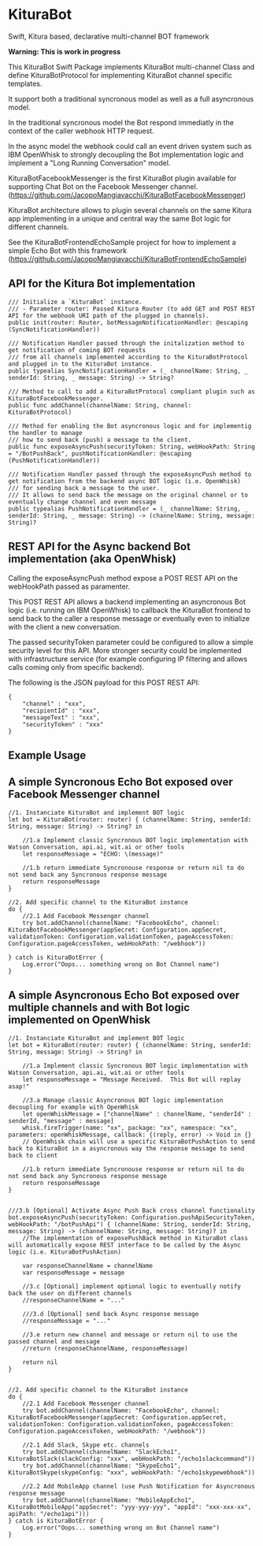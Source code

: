 # KituraBot
Swift, Kitura based, declarative multi-channel BOT framework

**Warning: This is work in progress**

This KituraBot Swift Package implements KituraBot multi-channel Class and define KituraBotProtocol for implementing KituraBot channel specific templates.

It support both a traditional syncronous model as well as a full asyncronous model.

In the traditional syncronous model the Bot respond immediatly in the context of the caller webhook HTTP request.

In the async model the webhook could call an event driven system such as IBM OpenWhisk to strongly decoupling the Bot implementation logic and implement a "Long Running Conversation" model.

KituraBotFacebookMessenger is the first KituraBot plugin available for supporting Chat Bot on the Facebook Messenger channel. (https://github.com/JacopoMangiavacchi/KituraBotFacebookMessenger)

KituraBot architecture allows to plugin several channels on the same Kitura app implementing in a unique and central way the same Bot logic for different channels.

See the KituraBotFrontendEchoSample project for how to implement a simple Echo Bot with this framework (https://github.com/JacopoMangiavacchi/KituraBotFrontendEchoSample)

 
## API for the Kitura Bot implementation

    /// Initialize a `KituraBot` instance.
    /// - Parameter router: Passed Kitura Router (to add GET and POST REST API for the webhook URI path of the plugged in channels).
    public init(router: Router, botMessageNotificationHandler: @escaping (SyncNotificationHandler))

    /// Notification Handler passed through the initalization method to get notification of coming BOT requests
    /// from all channels implemented according to the KituraBotProtocol and plugged in to the KituraBot instance.
    public typealias SyncNotificationHandler = (_ channelName: String, _ senderId: String, _ message: String) -> String?

    /// Method to call to add a KituraBotProtocol compliant plugin such as KituraBotFacebookMessenger.
    public func addChannel(channelName: String, channel: KituraBotProtocol)
    
    /// Method for enabling the Bot asyncronous logic and for implementig the handler to manage
    /// how to send back (push) a message to the client.
    public func exposeAsyncPush(securityToken: String, webHookPath: String = "/BotPushBack", pushNotificationHandler: @escaping (PushNotificationHandler))
        
    /// Notification Handler passed through the exposeAsyncPush method to get notification from the backend async BOT logic (i.e. OpenWhisk)
    /// for sending back a message to the user.
    /// It allows to send back the message on the original channel or to eventually change channel and even message
    public typealias PushNotificationHandler = (_ channelName: String, _ senderId: String, _ message: String) -> (channelName: String, message: String)?
    

 
## REST API for the Async backend Bot implementation (aka OpenWhisk)

Calling the exposeAsyncPush method expose a POST REST API on the webHookPath passed as paramenter.
    
This POST REST API allows a backend implementing an asyncronous Bot logic (i.e. running on IBM OpenWhisk) to callback the KituraBot frontend to send back to the caller a response message or eventually even to initialize with the client a new conversation.
    
The passed securityToken parameter could be configured to allow a simple security level for this API.  More stronger security could be implemented with infrastructure service (for example configuring IP filtering and allows calls coming only from specific backend).

The following is the JSON payload for this POST REST API:

    {
        "channel" : "xxx",
        "recipientId" : "xxx",
        "messageText" : "xxx",
        "securityToken" : "xxx"
    }



## Example Usage
 
## A simple Syncronous Echo Bot exposed over Facebook Messenger channel

    //1. Instanciate KituraBot and implement BOT logic
    let bot = KituraBot(router: router) { (channelName: String, senderId: String, message: String) -> String? in
        
        //1.a Implement classic Syncronous BOT logic implementation with Watson Conversation, api.ai, wit.ai or other tools
        let responseMessage = "ECHO: \(message)"
        
        //1.b return immediate Syncronouse response or return nil to do not send back any Syncronous response message
        return responseMessage
    }
            
    //2. Add specific channel to the KituraBot instance
    do {
        //2.1 Add Facebook Messenger channel
        try bot.addChannel(channelName: "FacebookEcho", channel: KituraBotFacebookMessenger(appSecret: Configuration.appSecret, validationToken: Configuration.validationToken, pageAccessToken: Configuration.pageAccessToken, webHookPath: "/webhook"))
        
    } catch is KituraBotError {
        Log.error("Oops... something wrong on Bot Channel name")
    }


## A simple Asyncronous Echo Bot exposed over multiple channels and with Bot logic implemented on OpenWhisk

    //1. Instanciate KituraBot and implement BOT logic
    let bot = KituraBot(router: router) { (channelName: String, senderId: String, message: String) -> String? in
        
        //1.a Implement classic Syncronous BOT logic implementation with Watson Conversation, api.ai, wit.ai or other tools
        let responseMessage = "Message Received.  This Bot will replay asap!"
        
        //3.a Manage classic Asyncronous BOT logic implementation decoupling for example with OpenWhisk
        let openWhiskMessage = ["channelName" : channelName, "senderId" : senderId, "message" : message]
        whisk.fireTrigger(name: "xx", package: "xx", namespace: "xx", parameters: openWhiskMessage, callback: {(reply, error) -> Void in {}
        // OpenWhisk chain will use a specific KituraBotPushAction to send back to KituraBot in a asyncronous way the response message to send back to client
        
        //1.b return immediate Syncronouse response or return nil to do not send back any Syncronous response message
        return responseMessage
    }
            
            
    ///3.b [Optional] Activate Async Push Back cross channel functionality
    bot.exposeAsyncPush(securityToken: Configuration.pushApiSecurityToken, webHookPath: "/botPushApi") { (channelName: String, senderId: String, message: String) -> (channelName: String, message: String)? in
        //The implementation of exposePushBack method in KituraBot class will automatically expose REST interface to be called by the Async logic (i.e. KituraBotPushAction)
        
        var responseChannelName = channelName
        var responseMessage = message
        
        //3.c [Optional] implement optional logic to eventually notify back the user on different channels
        //responseChannelName = "..."
        
        ///3.d [Optional] send back Async response message
        //responseMessage = "..."
        
        //3.e return new channel and message or return nil to use the passed channel and message
        //return (responseChannelName, responseMessage)
        
        return nil
    }


    //2. Add specific channel to the KituraBot instance
    do {
        //2.1 Add Facebook Messenger channel
        try bot.addChannel(channelName: "FacebookEcho", channel: KituraBotFacebookMessenger(appSecret: Configuration.appSecret, validationToken: Configuration.validationToken, pageAccessToken: Configuration.pageAccessToken, webHookPath: "/webhook"))
        
        //2.1 Add Slack, Skype etc. channels
        try bot.addChannel(channelName: "SlackEcho1", KituraBotSlack(slackConfig: "xxx", webHookPath: "/echo1slackcommand"))
        try bot.addChannel(channelName: "SkypeEcho1", KituraBotSkype(skypeConfig: "xxx", webHookPath: "/echo1skypewebhook"))
        
        //2.2 Add MobileApp channel (use Push Notification for Asyncronous response message
        try bot.addChannel(channelName: "MobileAppEcho1", KituraBotMobileApp("appSecret": "yyy-yyy-yyy", "appId": "xxx-xxx-xx", apiPath: "/echo1api")))
    } catch is KituraBotError {
        Log.error("Oops... something wrong on Bot Channel name")
    }


